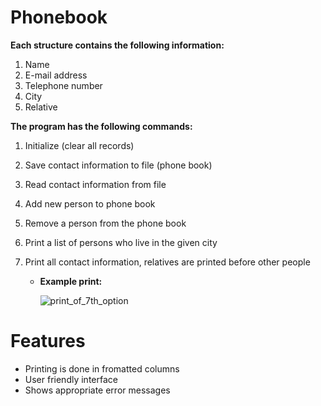 # Phonebook

**Each structure contains the following information:**
  1. Name
  2. E-mail address
  3. Telephone number
  4. City
  5. Relative

**The program has the following commands:**
  1. Initialize (clear all records)
  2. Save contact information to file (phone book)
  3. Read contact information from file
  4. Add new person to phone book
  5. Remove a person from the phone book
  6. Print a list of persons who live in the given city
  7. Print all contact information, relatives are printed before other people
    
      - **Example print:**

          ![print_of_7th_option](https://user-images.githubusercontent.com/99806873/213675616-9bf4a2c7-f19f-4412-9f92-1f15e92a35c9.jpg)

# Features
- Printing is done in fromatted columns
- User friendly interface
- Shows appropriate error messages
